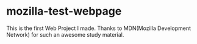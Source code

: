 # mozilla-test-webpage
This is the first Web Project I made.
Thanks to MDN(Mozilla Development Network) for such an awesome study material.
